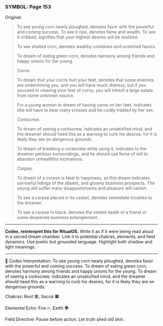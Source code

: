 ### SYMBOL: Page 153

Original:
> To see young corn newly ploughed, denotes favor with the powerful
> and coming success. To see it ripe, denotes fame and wealth.
> To see it cribbed, signifies that your highest desires will be realized.
> 
> 
> To see shelled corn, denotes wealthy combines and unstinted favors.
> 
> 
> To dream of eating green corn, denotes harmony among friends
> and happy unions for the young.
> 
> 
> _Corns_.
> 
> 
> To dream that your corns hurt your feet, denotes that some
> enemies are undermining you, and you will have much distress;
> but if you succeed in clearing your feet of corns, you will
> inherit a large estate from some unknown source.
> 
> 
> For a young woman to dream of having corns on her feet,
> indicates she will have to bear many crosses and be coldly
> treated by her sex.
> 
> 
> _Corkscrew_.
> 
> 
> To dream of seeing a corkscrew, indicates an unsatisfied mind,
> and the dreamer should heed this as a warning to curb his desires,
> for it is likely they are on dangerous grounds.
> 
> 
> To dream of breaking a corkscrew while using it, indicates to
> the dreamer perilous surroundings, and he should use force
> of will to abandon unhealthful inclinations.
> 
> 
> _Corpse_.
> 
> 
> To dream of a corpse is fatal to happiness, as this dream indicates
> sorrowful tidings of the absent, and gloomy business prospects.
> The young will suffer many disappointments and pleasure will vanish.
> 
> 
> To see a corpse placed in its casket, denotes immediate troubles
> to the dreamer.
> 
> 
> To see a corpse in black, denotes the violent death of a friend
> or some desperate business entanglement.

---

**Codex, reinterpret this for RitualOS.**
Write it as if it were being read aloud in a sacred dream chamber.
Link it to potential chakras, elements, and field dynamics.
Use poetic but grounded language.
Highlight both shadow and light meanings.

---

🔁 Codex Interpretation:
To see young corn newly ploughed, denotes favor with the powerful and coming success. To dream of eating green corn, denotes harmony among friends and happy unions for the young. To dream of seeing a corkscrew, indicates an unsatisfied mind, and the dreamer should heed this as a warning to curb his desires, for it is likely they are on dangerous grounds.

Chakras: Root 🟥, Sacral 🟧

Elemental Echo: Fire 🔥, Earth 🌍

Field Directive: Pause before action. Let truth shed old skin.
